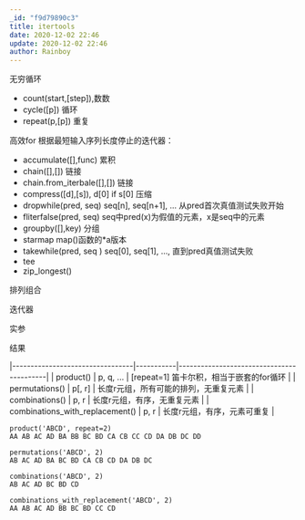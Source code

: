 ```yaml
---
_id: "f9d79890c3"
title: itertools
date: 2020-12-02 22:46
update: 2020-12-02 22:46
author: Rainboy
---
```



无穷循环

- count(start,[step]),数数
- cycle([p]) 循环
- repeat(p,[p]) 重复

高效for
根据最短输入序列长度停止的迭代器：


- accumulate([],func) 累积
- chain([],[]) 链接
- chain.from_iterbale([],[]) 链接
- compress([d],[s]),  d[0] if s[0] 压缩
- dropwhile(pred, seq)  seq[n], seq[n+1], ... 从pred首次真值测试失败开始
- fliterfalse(pred, seq)  seq中pred(x)为假值的元素，x是seq中的元素
- groupby([],key) 分组
- starmap map()函数的*a版本
- takewhile(pred, seq ) seq[0], seq[1], ..., 直到pred真值测试失败
- tee
- zip_longest()

排列组合


迭代器

实参

结果

|---------------------------------|-----------|------------------------------------------|
| product()                       | p, q, ... | [repeat=1] 笛卡尔积，相当于嵌套的for循环 |
| permutations()                  | p[, r]    | 长度r元组，所有可能的排列，无重复元素    |
| combinations()                  | p, r      | 长度r元组，有序，无重复元素              |
| combinations_with_replacement() | p, r      | 长度r元组，有序，元素可重复              |

```
product('ABCD', repeat=2)
AA AB AC AD BA BB BC BD CA CB CC CD DA DB DC DD
```

```
permutations('ABCD', 2)
AB AC AD BA BC BD CA CB CD DA DB DC
```

```
combinations('ABCD', 2)
AB AC AD BC BD CD
```

```
combinations_with_replacement('ABCD', 2)
AA AB AC AD BB BC BD CC CD 
```
